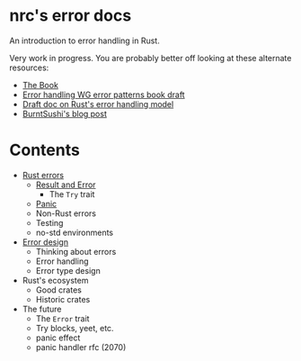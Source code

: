 # nrc's error docs

An introduction to error handling in Rust.

Very work in progress. You are probably better off looking at these alternate resources:

* [The Book](https://doc.rust-lang.org/nightly/book/ch09-00-error-handling.html)
* [Error handling WG error patterns book draft](https://github.com/rust-lang/project-error-handling/blob/master/error-design-patterns-book/src/SUMMARY.md)
* [Draft doc on Rust's error handling model](https://hackmd.io/VN6AtpySR4Or_CV8b8XjRg)
* [BurntSushi's blog post](https://blog.burntsushi.net/rust-error-handling/)

# Contents

* [Rust errors](rust-errors/README.md)
  - [Result and Error](rust-errors/result-and-error.md)
    - The `Try` trait
  - [Panic](rust-errors/panic.md)
  - Non-Rust errors
  - Testing
  - no-std environments
* [Error design](error-design/README.md)
  - Thinking about errors
  - Error handling
  - Error type design
* Rust's ecosystem
  - Good crates
  - Historic crates
* The future
  - The `Error` trait
  - Try blocks, yeet, etc.
  - panic effect
  - panic handler rfc (2070)
